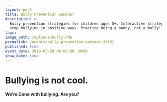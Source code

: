 ```yaml
---
layout: post
title: Bully Prevention Seminar
description: >-
  Bully prevention strategies for children ages 5+. Interactive strategies to
  stop bullying in positive ways. Practice being a buddy, not a bully!
tags:
image_path: /uploads/bully.PNG
permalink: /events/bully-prevention-seminar-2018/
published: true
event_date: 2018-05-20 00:00:00 -0600
show_date: true
---
```


# Bullying is not cool.

#### We’re Done with bullying. Are you?